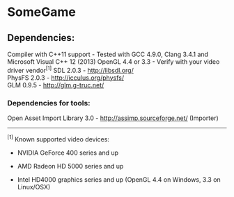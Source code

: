 SomeGame
========

## Dependencies:

Compiler with C++11 support - Tested with GCC 4.9.0, Clang 3.4.1 and Microsoft Visual C++ 12 (2013)
OpenGL 4.4 or 3.3 - Verify with your video driver vendor<sup>[1]</sup>
SDL 2.0.3 - http://libsdl.org/  
PhysFS 2.0.3 - http://icculus.org/physfs/  
GLM 0.9.5 - http://glm.g-truc.net/  

### Dependencies for tools:
Open Asset Import Library 3.0 - http://assimp.sourceforge.net/ (Importer)  

-----

<sup>[1]</sup> Known supported video devices:

* NVIDIA GeForce 400 series and up

* AMD Radeon HD 5000 series and up

* Intel HD4000 graphics series and up (OpenGL 4.4 on Windows, 3.3 on Linux/OSX)
